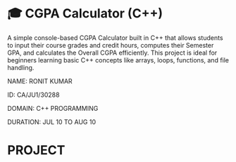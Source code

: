 # 🎓 CGPA Calculator (C++)

A simple console-based CGPA Calculator built in C++ that allows students to input their course grades and credit hours, computes their Semester GPA, and calculates the Overall CGPA efficiently. This project is ideal for beginners learning basic C++ concepts like arrays, loops, functions, and file handling.

NAME: RONIT KUMAR

ID: CA/JU1/30288

DOMAIN: C++ PROGRAMMING

DURATION: JUL 10 TO AUG 10

# PROJECT

